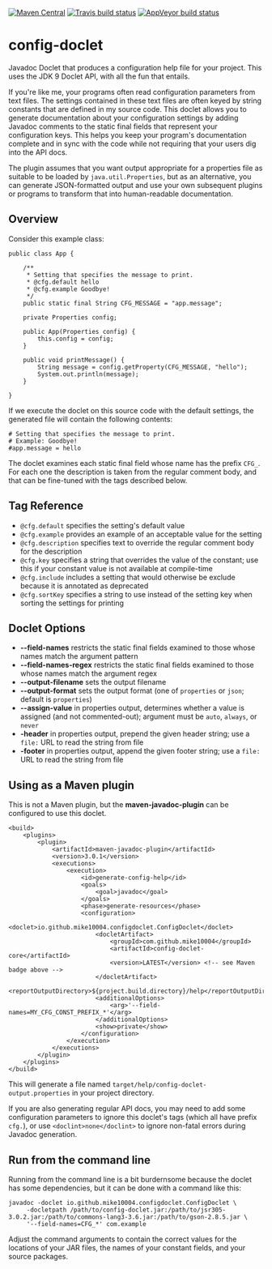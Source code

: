 [![Maven Central](https://img.shields.io/maven-central/v/com.github.mike10004/config-doclet.svg)](https://repo1.maven.org/maven2/com/github/mike10004/config-doclet/)
[![Travis build status](https://img.shields.io/travis/mike10004/config-doclet.svg)](https://travis-ci.org/mike10004/config-doclet)
[![AppVeyor build status](https://ci.appveyor.com/api/projects/status/1t5d502vko29srw4?svg=true)](https://ci.appveyor.com/project/mike10004/config-doclet)

config-doclet
=============

Javadoc Doclet that produces a configuration help file for your project. This uses
the JDK 9 Doclet API, with all the fun that entails.

If you're like me, your programs often read configuration parameters from text 
files. The settings contained in these text files are often keyed by string 
constants that are defined in my source code. This doclet allows you to 
generate documentation about your configuration settings by adding Javadoc 
comments to the static final fields that represent your configuration keys.
This helps you keep your program's documentation complete and in sync with
the code while not requiring that your users dig into the API docs.

The plugin assumes that you want output appropriate for a properties file as 
suitable to be loaded by `java.util.Properties`, but as an alternative, you 
can generate JSON-formatted output and use your own subsequent plugins or 
programs to transform that into human-readable documentation.    

Overview
------------------------------------ 

Consider this example class:

    public class App {
    
        /**
         * Setting that specifies the message to print. 
         * @cfg.default hello
         * @cfg.example Goodbye!
         */
        public static final String CFG_MESSAGE = "app.message";
    
        private Properties config;
    
        public App(Properties config) {
            this.config = config;
        }
    
        public void printMessage() {
            String message = config.getProperty(CFG_MESSAGE, "hello");
            System.out.println(message);
        }
    
    }

If we execute the doclet on this source code with the default settings, the 
generated file will contain the following contents:

    # Setting that specifies the message to print.
    # Example: Goodbye!
    #app.message = hello 

The doclet examines each static final field whose name has the prefix `CFG_`. 
For each one the description is taken from the regular comment body, and that 
can be fine-tuned with the tags described below.

Tag Reference
-------------

* `@cfg.default` specifies the setting's default value
* `@cfg.example` provides an example of an acceptable value for the setting
* `@cfg.description` specifies text to override the regular comment body for the description  
* `@cfg.key` specifies a string that overrides the value of the constant; use this if your constant value is not available at compile-time 
* `@cfg.include` includes a setting that would otherwise be exclude because it is annotated as deprecated
* `@cfg.sortKey` specifies a string to use instead of the setting key when sorting the settings for printing 

Doclet Options
--------------

* **--field-names** restricts the static final fields examined to those whose names match the argument pattern 
* **--field-names-regex** restricts the static final fields examined to those whose names match the argument regex
* **--output-filename** sets the output filename
* **--output-format** sets the output format (one of `properties` or `json`; default is `properties`)
* **--assign-value** in properties output, determines whether a value is assigned (and not commented-out); argument must be `auto`, `always`, or `never`  
* **-header** in properties output, prepend the given header string; use a `file:` URL to read the string from file 
* **-footer** in properties output, append the given footer string; use a `file:` URL to read the string from file

Using as a Maven plugin
-----------------------

This is not a Maven plugin, but the **maven-javadoc-plugin** can be configured to use this doclet.

    <build>
        <plugins>
            <plugin>
                <artifactId>maven-javadoc-plugin</artifactId>
                <version>3.0.1</version>
                <executions>
                    <execution>
                        <id>generate-config-help</id>
                        <goals>
                            <goal>javadoc</goal>
                        </goals>
                        <phase>generate-resources</phase>
                        <configuration>
                            <doclet>io.github.mike10004.configdoclet.ConfigDoclet</doclet>
                            <docletArtifact>
                                <groupId>com.github.mike10004</groupId>
                                <artifactId>config-doclet-core</artifactId>
                                <version>LATEST</version> <!-- see Maven badge above -->
                            </docletArtifact>
                            <reportOutputDirectory>${project.build.directory}/help</reportOutputDirectory>
                            <additionalOptions>
                                <arg>'--field-names=MY_CFG_CONST_PREFIX_*'</arg>
                            </additionalOptions>
                            <show>private</show>
                        </configuration>
                    </execution>
                </executions>
            </plugin>
        </plugins>
    </build>

This will generate a file named `target/help/config-doclet-output.properties` in your 
project directory.

If you are also generating regular API docs, you may need to add some 
configuration parameters to ignore this doclet's tags (which all have prefix 
`cfg.`), or use `<doclint>none</doclint>` to ignore non-fatal errors during 
Javadoc generation.

Run from the command line
-------------------------

Running from the command line is a bit burdernsome because the doclet has 
some dependencies, but it can be done with a command like this:

    javadoc -doclet io.github.mike10004.configdoclet.ConfigDoclet \
         -docletpath /path/to/config-doclet.jar:/path/to/jsr305-3.0.2.jar:/path/to/commons-lang3-3.6.jar:/path/to/gson-2.8.5.jar \
         '--field-names=CFG_*' com.example

Adjust the command arguments to contain the correct values for the locations 
of your JAR files, the names of your constant fields, and your source packages.
